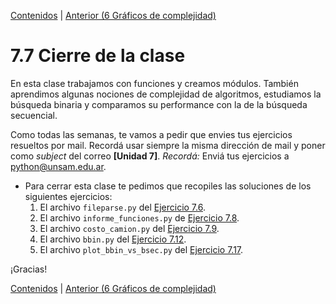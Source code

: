 [Contenidos](../Contenidos.md) \| [Anterior (6 Gráficos de complejidad)](06_graficos_de_complejidad.md)

# 7.7 Cierre de la clase

En esta clase trabajamos con funciones y creamos módulos. También aprendimos algunas nociones de complejidad de algoritmos, estudiamos la búsqueda binaria y comparamos su performance con la de la búsqueda secuencial.

Como todas las semanas, te vamos a pedir que envies tus ejercicios resueltos por mail. Recordá usar siempre la misma dirección de mail y poner como *subject* del correo **[Unidad 7]**. *Recordá:* Enviá tus ejercicios a python@unsam.edu.ar.


* Para cerrar esta clase te pedimos que recopiles las soluciones de los siguientes ejercicios:
    1. El archivo `fileparse.py` del [Ejercicio 7.6](../07_Organizacion/02_Funciones.md#ejercicio-76-trabajando-sin-encabezados).
    2. El archivo `informe_funciones.py` de [Ejercicio 7.8](../07_Organizacion/03_Modulos.md#ejercicio-78-usemos-tu-modulo).
    3. El archivo `costo_camion.py` del [Ejercicio 7.9](../07_Organizacion/03_Modulos.md#ejercicio-79-un-poco-mas-alla).
    4. El archivo `bbin.py` del [Ejercicio 7.12](../07_Organizacion/05_Complejidad.md#ejercicio-712-insertar-un-elemento-en-una-lista).
    5. El archivo `plot_bbin_vs_bsec.py` del [Ejercicio 7.17](../07_Organizacion/06_graficos_de_complejidad.md#ejercicio-717-busqueda-binaria-vs-busqueda-secuencial).


¡Gracias! 



[Contenidos](../Contenidos.md) \| [Anterior (6 Gráficos de complejidad)](06_graficos_de_complejidad.md)

